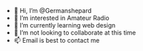 - 👋 Hi, I’m @Germanshepard
- 👀 I’m interested in Amateur Radio
- 🌱 I’m currently learning web design
- 💞️ I’m not looking to collaborate at this time
- 📫 Email is best to contact me

<!---
Germanshepard/Germanshepard is a ✨ special ✨ repository because its `README.md` (this file) appears on your GitHub profile.
You can click the Preview link to take a look at your changes.
--->

